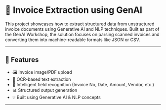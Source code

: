 # 🧾 Invoice Extraction using GenAI

This project showcases how to extract structured data from unstructured invoice documents using Generative AI and NLP techniques. Built as part of the GenAI Workshop, the solution focuses on parsing scanned invoices and converting them into machine-readable formats like JSON or CSV.

---

## 🚀 Features

- 🖼️ Invoice image/PDF upload
- 📄 OCR-based text extraction
- 🧠 Intelligent field recognition (Invoice No, Date, Amount, Vendor, etc.)
- 📊 Structured output generation
- 💡 Built using Generative AI & NLP concepts

---

